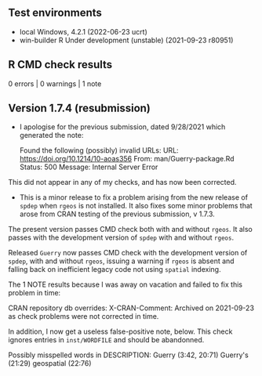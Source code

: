## Test environments
* local Windows, 4.2.1 (2022-06-23 ucrt)
* win-builder R Under development (unstable) (2021-09-23 r80951)

## R CMD check results

0 errors | 0 warnings | 1 note

## Version 1.7.4 (resubmission)

* I apologise for the previous submission, dated 9/28/2021 which generated the note:

  Found the following (possibly) invalid URLs:
    URL: https://doi.org/10.1214/10-aoas356
      From: man/Guerry-package.Rd
      Status: 500
      Message: Internal Server Error

This did not appear in any of my checks, and has now been corrected.


* This is a minor release to fix a problem arising from the new release of `spdep` when `rgeos` is not installed. It also fixes
some minor problems that arose from CRAN testing of the previous submission, v 1.7.3.

The present version passes CMD check both with and without `rgeos`. 
It also passes with the development version of `spdep` with and without `rgeos`. 

Released `Guerry` now passes CMD check with the development version of `spdep`, with and without `rgeos`, issuing a warning if `rgeos` is absent and falling back on inefficient legacy code not using `spatial` indexing.

The 1 NOTE results because I was away on vacation and failed to fix this problem in time:

CRAN repository db overrides:
  X-CRAN-Comment: Archived on 2021-09-23 as check problems were not
    corrected in time.

In addition, I now get a useless false-positive note, below. This check ignores entries in `inst/WORDFILE` and should be abandonned.

Possibly misspelled words in DESCRIPTION:
  Guerry (3:42, 20:71)
  Guerry's (21:29)
  geospatial (22:76)
  
